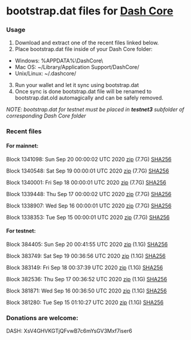 # bootstrap.dat files for [Dash Core](https://github.com/dashpay/dash)

### Usage

1. Download and extract one of the recent files linked below.
2. Place bootstrap.dat file inside of your Dash Core folder:
 - Windows: %APPDATA%\DashCore\
 - Mac OS: ~/Library/Application Support/DashCore/
 - Unix/Linux: ~/.dashcore/
3. Run your wallet and let it sync using bootstrap.dat
4. Once sync is done bootstrap.dat file will be renamed to bootstrap.dat.old automagically and can be safely removed.

_NOTE: bootstrap.dat for testnet must be placed in **testnet3** subfolder of corresponding Dash Core folder_

### Recent files

#### For mainnet:

Block 1341098: Sun Sep 20 00:00:02 UTC 2020 [zip](https://dash-bootstrap.ams3.digitaloceanspaces.com/mainnet/2020-09-20/bootstrap.dat.zip) (7.7G) [SHA256](https://dash-bootstrap.ams3.digitaloceanspaces.com/mainnet/2020-09-20/sha256.txt)

Block 1340548: Sat Sep 19 00:00:01 UTC 2020 [zip](https://dash-bootstrap.ams3.digitaloceanspaces.com/mainnet/2020-09-19/bootstrap.dat.zip) (7.7G) [SHA256](https://dash-bootstrap.ams3.digitaloceanspaces.com/mainnet/2020-09-19/sha256.txt)

Block 1340001: Fri Sep 18 00:00:01 UTC 2020 [zip](https://dash-bootstrap.ams3.digitaloceanspaces.com/mainnet/2020-09-18/bootstrap.dat.zip) (7.7G) [SHA256](https://dash-bootstrap.ams3.digitaloceanspaces.com/mainnet/2020-09-18/sha256.txt)

Block 1339448: Thu Sep 17 00:00:02 UTC 2020 [zip](https://dash-bootstrap.ams3.digitaloceanspaces.com/mainnet/2020-09-17/bootstrap.dat.zip) (7.7G) [SHA256](https://dash-bootstrap.ams3.digitaloceanspaces.com/mainnet/2020-09-17/sha256.txt)

Block 1338907: Wed Sep 16 00:00:01 UTC 2020 [zip](https://dash-bootstrap.ams3.digitaloceanspaces.com/mainnet/2020-09-16/bootstrap.dat.zip) (7.7G) [SHA256](https://dash-bootstrap.ams3.digitaloceanspaces.com/mainnet/2020-09-16/sha256.txt)

Block 1338353: Tue Sep 15 00:00:01 UTC 2020 [zip](https://dash-bootstrap.ams3.digitaloceanspaces.com/mainnet/2020-09-15/bootstrap.dat.zip) (7.7G) [SHA256](https://dash-bootstrap.ams3.digitaloceanspaces.com/mainnet/2020-09-15/sha256.txt)


#### For testnet:

Block 384405: Sun Sep 20 00:41:55 UTC 2020 [zip](https://dash-bootstrap.ams3.digitaloceanspaces.com/testnet/2020-09-20/bootstrap.dat.zip) (1.1G) [SHA256](https://dash-bootstrap.ams3.digitaloceanspaces.com/testnet/2020-09-20/sha256.txt)

Block 383749: Sat Sep 19 00:36:56 UTC 2020 [zip](https://dash-bootstrap.ams3.digitaloceanspaces.com/testnet/2020-09-19/bootstrap.dat.zip) (1.1G) [SHA256](https://dash-bootstrap.ams3.digitaloceanspaces.com/testnet/2020-09-19/sha256.txt)

Block 383149: Fri Sep 18 00:37:39 UTC 2020 [zip](https://dash-bootstrap.ams3.digitaloceanspaces.com/testnet/2020-09-18/bootstrap.dat.zip) (1.1G) [SHA256](https://dash-bootstrap.ams3.digitaloceanspaces.com/testnet/2020-09-18/sha256.txt)

Block 382536: Thu Sep 17 00:36:52 UTC 2020 [zip](https://dash-bootstrap.ams3.digitaloceanspaces.com/testnet/2020-09-17/bootstrap.dat.zip) (1.1G) [SHA256](https://dash-bootstrap.ams3.digitaloceanspaces.com/testnet/2020-09-17/sha256.txt)

Block 381871: Wed Sep 16 00:36:50 UTC 2020 [zip](https://dash-bootstrap.ams3.digitaloceanspaces.com/testnet/2020-09-16/bootstrap.dat.zip) (1.1G) [SHA256](https://dash-bootstrap.ams3.digitaloceanspaces.com/testnet/2020-09-16/sha256.txt)

Block 381280: Tue Sep 15 01:10:27 UTC 2020 [zip](https://dash-bootstrap.ams3.digitaloceanspaces.com/testnet/2020-09-15/bootstrap.dat.zip) (1.1G) [SHA256](https://dash-bootstrap.ams3.digitaloceanspaces.com/testnet/2020-09-15/sha256.txt)


### Donations are welcome:

DASH: XsV4GHVKGTjQFvwB7c6mYsGV3Mxf7iser6
